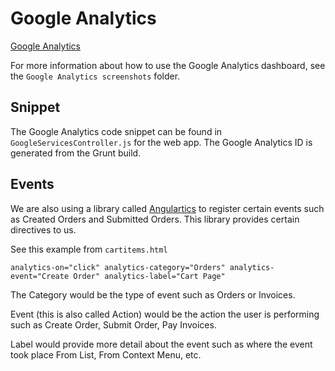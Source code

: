 # Google Analytics

[Google Analytics](www.google.com/analytics)

For more information about how to use the Google Analytics dashboard, see the ```Google Analytics screenshots``` folder.

## Snippet

The Google Analytics code snippet can be found in ```GoogleServicesController.js``` for the web app. The Google Analytics ID is generated from the Grunt build.

## Events

We are also using a library called [Angulartics](https://github.com/luisfarzati/angulartics) to register certain events such as Created Orders and Submitted Orders. This library provides certain directives to us.

See this example from ```cartitems.html```

```
analytics-on="click" analytics-category="Orders" analytics-event="Create Order" analytics-label="Cart Page"
```

The Category would be the type of event such as Orders or Invoices. 

Event (this is also called Action) would be the action the user is performing such as Create Order, Submit Order, Pay Invoices. 

Label would provide more detail about the event such as where the event took place From List, From Context Menu, etc.